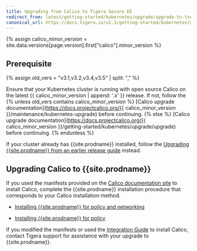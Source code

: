 ```yaml
---
title: Upgrading from Calico to Tigera Secure EE
redirect_from: latest/getting-started/kubernetes/upgrade/upgrade-to-tsee
canonical_url: https://docs.tigera.io/v2.3/getting-started/kubernetes/upgrade/upgrade-to-tsee
---
```


{% assign calico_minor_version = site.data.versions[page.version].first["calico"].minor_version %}

## Prerequisite
{% assign old_vers = "v3.1,v3.2,v3.4,v3.5" | split: "," %}

Ensure that your Kubernetes cluster is running with open source Calico on the latest {{ calico_minor_version | append: '.x' }}
release. If not, follow the {% unless old_vers contains calico_minor_version %}
[Calico upgrade documentation](https://docs.projectcalico.org/{{ calico_minor_version }}/maintenance/kubernetes-upgrade) before continuing.
{% else %}
[Calico upgrade documentation](https://docs.projectcalico.org/{{ calico_minor_version }}/getting-started/kubernetes/upgrade/upgrade) before continuing.
{% endunless %}

If your cluster already has {{site.prodname}} installed, follow the [Upgrading {{site.prodname}} from an earlier release guide](/{{page.version}}/maintenance/kubernetes-upgrade-tsee)
instead.

## Upgrading Calico to {{site.prodname}}

If you used the manifests provided on the [Calico documentation site](https://docs.projectcalico.org/)
to install Calico, complete the {{site.prodname}} installation procedure that
corresponds to your Calico installation method.

- [Installing {{site.prodname}} for policy and networking](/{{page.version}}/reference/other-install-methods/kubernetes/installation/calico)

- [Installing {{site.prodname}} for policy](/{{page.version}}/reference/other-install-methods/kubernetes/installation/other)

If you modified the manifests or used the
[Integration Guide](https://docs.projectcalico.org/latest/getting-started/kubernetes/installation/integration)
to install Calico, contact Tigera support for assistance with your upgrade
to {{site.prodname}}.
